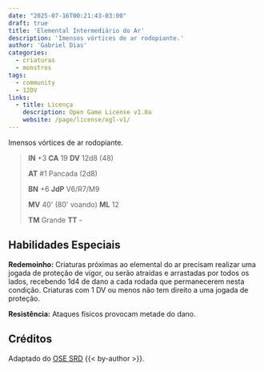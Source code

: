```yaml
---
date: "2025-07-16T00:21:43-03:00"
draft: true
title: 'Elemental Intermediário do Ar'
description: 'Imensos vórtices de ar rodopiante.'
author: 'Gabriel Dias'
categories:
  - criaturas
  - monstros
tags:
  - community
  - 12DV
links:
  - title: Licença
    description: Open Game License v1.0a
    website: /page/license/ogl-v1/
---
```


Imensos vórtices de ar rodopiante.

> **IN** +3 **CA** 19 **DV** 12d8 (48)
>
> **AT** #1 Pancada (2d8)
>
> **BN** +6 **JdP** V6/R7/M9
>
> **MV** 40' (80' voando) **ML** 12
>
> **TM** Grande **TT** -

## Habilidades Especiais

**Redemoinho:** Criaturas próximas ao elemental do ar precisam realizar uma jogada de proteção de vigor, ou serão atraídas e arrastadas por todos os lados, recebendo 1d4 de dano a cada rodada que permanecerem nesta condição. Criaturas com 1 DV ou menos não tem direito a uma jogada de proteção.

**Resistência:** Ataques físicos provocam metade do dano.

## Créditos

Adaptado do [OSE SRD](https://ose-srd.netlify.app/) {{< by-author >}}.
